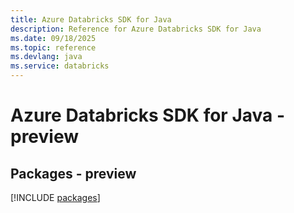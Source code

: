 ```yaml
---
title: Azure Databricks SDK for Java
description: Reference for Azure Databricks SDK for Java
ms.date: 09/18/2025
ms.topic: reference
ms.devlang: java
ms.service: databricks
---
```

# Azure Databricks SDK for Java - preview
## Packages - preview
[!INCLUDE [packages](databricks-index.md)]
